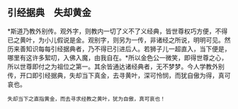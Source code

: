 ## 引经据典　失却黄金

*斯道乃教外别传。观外字，则教内一切了义不了义经典，皆世尊权巧方便，不得已之黄叶，为小儿假说是金。观别字，则另为一传，非诸经之所说，明明可见。然历来善知识每每引经据典者，乃不得已引进后人。若狮子儿一超直入，当下便是，哪里有这许多絮叨，入佛入魔，由我自在。*所以金色公一微笑，即得世尊之心，所以世尊即付之为祖位之第一。其余皆通达诸经典者，无不梦梦。今人学教外别传，开口即引经据典，失却当下真金，去寻黄叶，深可怜悯，而犹自傲为得，真可哀也。

```yang
失却当下之直指黄金，而去寻求经教之黄叶，犹为自傲，真可哀也！
```
